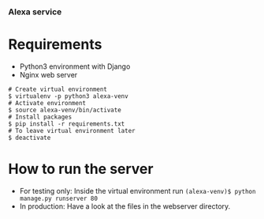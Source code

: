 ### Alexa service

# Requirements
* Python3 environment with Django
* Nginx web server

```
# Create virtual environment
$ virtualenv -p python3 alexa-venv
# Activate environment
$ source alexa-venv/bin/activate
# Install packages
$ pip install -r requirements.txt
# To leave virtual environment later
$ deactivate
```

# How to run the server
* For testing only: Inside the virtual environment run
`(alexa-venv)$ python manage.py runserver 80`
* In production: Have a look at the files in the webserver directory.

